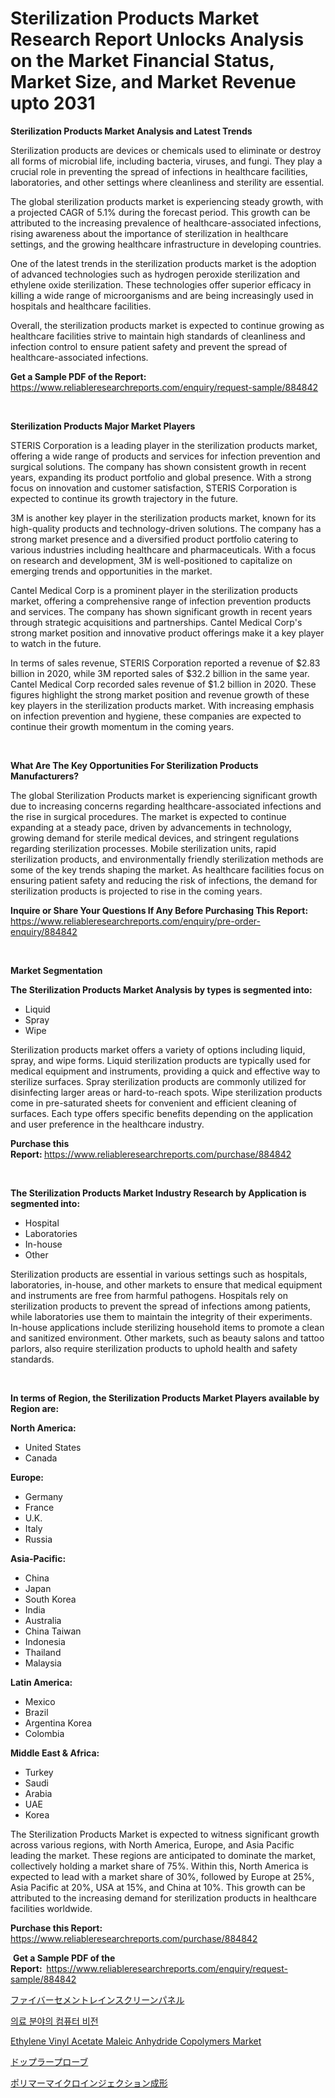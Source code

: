 <p><h1>Sterilization Products Market Research Report Unlocks Analysis on the Market Financial Status, Market Size, and Market Revenue upto 2031</h1></p><p><strong>Sterilization Products Market Analysis and Latest Trends</strong></p>
<p><p>Sterilization products are devices or chemicals used to eliminate or destroy all forms of microbial life, including bacteria, viruses, and fungi. They play a crucial role in preventing the spread of infections in healthcare facilities, laboratories, and other settings where cleanliness and sterility are essential.</p><p>The global sterilization products market is experiencing steady growth, with a projected CAGR of 5.1% during the forecast period. This growth can be attributed to the increasing prevalence of healthcare-associated infections, rising awareness about the importance of sterilization in healthcare settings, and the growing healthcare infrastructure in developing countries.</p><p>One of the latest trends in the sterilization products market is the adoption of advanced technologies such as hydrogen peroxide sterilization and ethylene oxide sterilization. These technologies offer superior efficacy in killing a wide range of microorganisms and are being increasingly used in hospitals and healthcare facilities.</p><p>Overall, the sterilization products market is expected to continue growing as healthcare facilities strive to maintain high standards of cleanliness and infection control to ensure patient safety and prevent the spread of healthcare-associated infections.</p></p>
<p><strong>Get a Sample PDF of the Report:&nbsp;</strong> <a href="https://www.reliableresearchreports.com/enquiry/request-sample/884842">https://www.reliableresearchreports.com/enquiry/request-sample/884842</a></p>
<p>&nbsp;</p>
<p><strong>Sterilization Products Major Market Players</strong></p>
<p><p>STERIS Corporation is a leading player in the sterilization products market, offering a wide range of products and services for infection prevention and surgical solutions. The company has shown consistent growth in recent years, expanding its product portfolio and global presence. With a strong focus on innovation and customer satisfaction, STERIS Corporation is expected to continue its growth trajectory in the future.</p><p>3M is another key player in the sterilization products market, known for its high-quality products and technology-driven solutions. The company has a strong market presence and a diversified product portfolio catering to various industries including healthcare and pharmaceuticals. With a focus on research and development, 3M is well-positioned to capitalize on emerging trends and opportunities in the market.</p><p>Cantel Medical Corp is a prominent player in the sterilization products market, offering a comprehensive range of infection prevention products and services. The company has shown significant growth in recent years through strategic acquisitions and partnerships. Cantel Medical Corp's strong market position and innovative product offerings make it a key player to watch in the future.</p><p>In terms of sales revenue, STERIS Corporation reported a revenue of $2.83 billion in 2020, while 3M reported sales of $32.2 billion in the same year. Cantel Medical Corp recorded sales revenue of $1.2 billion in 2020. These figures highlight the strong market position and revenue growth of these key players in the sterilization products market. With increasing emphasis on infection prevention and hygiene, these companies are expected to continue their growth momentum in the coming years.</p></p>
<p>&nbsp;</p>
<p><strong>What Are The Key Opportunities For Sterilization Products Manufacturers?</strong></p>
<p><p>The global Sterilization Products market is experiencing significant growth due to increasing concerns regarding healthcare-associated infections and the rise in surgical procedures. The market is expected to continue expanding at a steady pace, driven by advancements in technology, growing demand for sterile medical devices, and stringent regulations regarding sterilization processes. Mobile sterilization units, rapid sterilization products, and environmentally friendly sterilization methods are some of the key trends shaping the market. As healthcare facilities focus on ensuring patient safety and reducing the risk of infections, the demand for sterilization products is projected to rise in the coming years.</p></p>
<p><strong>Inquire or Share Your Questions If Any Before Purchasing This Report:</strong> <a href="https://www.reliableresearchreports.com/enquiry/pre-order-enquiry/884842">https://www.reliableresearchreports.com/enquiry/pre-order-enquiry/884842</a></p>
<p>&nbsp;</p>
<p><strong>Market Segmentation</strong></p>
<p><strong>The Sterilization Products Market Analysis by types is segmented into:</strong></p>
<p><ul><li>Liquid</li><li>Spray</li><li>Wipe</li></ul></p>
<p><p>Sterilization products market offers a variety of options including liquid, spray, and wipe forms. Liquid sterilization products are typically used for medical equipment and instruments, providing a quick and effective way to sterilize surfaces. Spray sterilization products are commonly utilized for disinfecting larger areas or hard-to-reach spots. Wipe sterilization products come in pre-saturated sheets for convenient and efficient cleaning of surfaces. Each type offers specific benefits depending on the application and user preference in the healthcare industry.</p></p>
<p><strong>Purchase this Report:&nbsp;</strong><a href="https://www.reliableresearchreports.com/purchase/884842">https://www.reliableresearchreports.com/purchase/884842</a></p>
<p>&nbsp;</p>
<p><strong>The Sterilization Products Market Industry Research by Application is segmented into:</strong></p>
<p><ul><li>Hospital</li><li>Laboratories</li><li>In-house</li><li>Other</li></ul></p>
<p><p>Sterilization products are essential in various settings such as hospitals, laboratories, in-house, and other markets to ensure that medical equipment and instruments are free from harmful pathogens. Hospitals rely on sterilization products to prevent the spread of infections among patients, while laboratories use them to maintain the integrity of their experiments. In-house applications include sterilizing household items to promote a clean and sanitized environment. Other markets, such as beauty salons and tattoo parlors, also require sterilization products to uphold health and safety standards.</p></p>
<p>&nbsp;</p>
<p><strong>In terms of Region, the Sterilization Products Market Players available by Region are:</strong></p>
<p>
    <p> <strong> North America: </strong>
        <ul>
            <li>United States</li>
            <li>Canada</li>
        </ul>
        </p> 
    <p> <strong> Europe: </strong>
        <ul>
            <li>Germany</li>
            <li>France</li>
            <li>U.K.</li>
            <li>Italy</li>
            <li>Russia</li>
        </ul>
        </p> 
    <p> <strong> Asia-Pacific: </strong>
        <ul>
            <li>China</li>
            <li>Japan</li>
            <li>South Korea</li>
            <li>India</li>
            <li>Australia</li>
            <li>China Taiwan</li>
            <li>Indonesia</li>
            <li>Thailand</li>
            <li>Malaysia</li>
        </ul>
        </p> 
    <p> <strong> Latin America: </strong>
        <ul>
            <li>Mexico</li>
            <li>Brazil</li>
            <li>Argentina Korea</li>
            <li>Colombia</li>
        </ul>
        </p> 
    <p> <strong> Middle East & Africa: </strong>
        <ul>
            <li>Turkey</li>
            <li>Saudi</li>
            <li>Arabia</li>
            <li>UAE</li>
            <li>Korea</li>
        </ul>
    </p>
    </p>
<p><p>The Sterilization Products Market is expected to witness significant growth across various regions, with North America, Europe, and Asia Pacific leading the market. These regions are anticipated to dominate the market, collectively holding a market share of 75%. Within this, North America is expected to lead with a market share of 30%, followed by Europe at 25%, Asia Pacific at 20%, USA at 15%, and China at 10%. This growth can be attributed to the increasing demand for sterilization products in healthcare facilities worldwide.</p></p>
<p><strong>Purchase this Report: </strong><a href="https://www.reliableresearchreports.com/purchase/884842">https://www.reliableresearchreports.com/purchase/884842</a></p>
<p>&nbsp;<strong>Get a Sample PDF of the Report:&nbsp;&nbsp;</strong><a href="https://www.reliableresearchreports.com/enquiry/request-sample/884842">https://www.reliableresearchreports.com/enquiry/request-sample/884842</a></p>
<p><strong></strong></p>
<p><p><a href="https://github.com/ksxzwxabcuynh011/Market-Research-Report-List-1/blob/main/13658463096.md">ファイバーセメントレインスクリーンパネル</a></p><p><a href="https://medium.com/@axintepreda1/%EC%BB%B4%ED%93%A8%ED%84%B0-%EB%B9%84%EC%A0%84%EC%9D%84-%ED%99%9C%EC%9A%A9%ED%95%9C-%EC%9D%98%EB%A3%8C-%EB%B6%84%EC%95%BC%EC%9D%98-%EC%8B%9C%EC%9E%A5-%EC%A0%90%EC%9C%A0%EC%9C%A8-%EB%B3%80%ED%99%94-%EB%B0%8F-%EC%8B%9C%EC%9E%A5-%EC%84%B1%EC%9E%A5-%EC%B6%94%EC%9D%B4-2024%EB%85%84-2031%EB%85%84-769139bbd2b4">의료 분야의 컴퓨터 비전</a></p><p><a href="https://issuu.com/reportprime-2/docs/ethylene-vinyl-acetate-maleic-anhydride-copolymers">Ethylene Vinyl Acetate Maleic Anhydride Copolymers Market</a></p><p><a href="https://medium.com/@barbarakss89/%E3%83%89%E3%83%83%E3%83%97%E3%83%A9%E3%83%97%E3%83%AD%E3%83%BC%E3%83%96%E5%B8%82%E5%A0%B4%E3%81%AF-2031%E5%B9%B4%E3%81%BE%E3%81%A7%E3%81%AE%E5%B8%82%E5%A0%B4%E3%82%B7%E3%82%A7%E3%82%A2-%E3%82%B5%E3%82%A4%E3%82%BA-%E4%BA%88%E6%B8%AC%E3%81%AB%E7%84%A6%E7%82%B9%E3%82%92%E5%BD%93%E3%81%A6%E3%81%A6%E3%81%84%E3%81%BE%E3%81%99-7a7bcd00b78f">ドップラープローブ</a></p><p><a href="https://github.com/mcbeesbxa270/Market-Research-Report-List-1/blob/main/12492723097.md">ポリマーマイクロインジェクション成形</a></p></p>